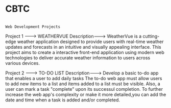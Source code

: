 # CBTC
                                                                                       Web Development Projects 
Project 1 ---> WEATHERVUE
Description---> WeatherVue is a cutting-edge weather application designed to provide users with real-time weather updates and forecasts in an intuitive and visually appealing interface. This project aims to create a interactive front-end application using modern web technologies to deliver accurate weather information to users across various devices.

Project 2 ---> TO-DO LIST
Description---> Develop a basic to-do app that enables a user to add daily tasks The to-do web app must allow users to add new items to a list and items added to a list must be visible. Also, a user can mark a task "complete" upon its successul completion. To further increase the web app's complexity or make it more detailed,you can add the date and time when a task is added and/or completed.
